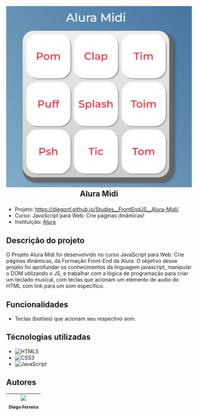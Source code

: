 ## <p align="center">![Imagem do Alura Midi](./images/aluramidi.PNG)<br>Alura Midi</p>

* Projeto: https://diegonf.github.io/Studies__FrontEndJS__Alura-Midi/
* Curso: JavaScript para Web: Crie páginas dinâmicas!
* Instituição: [Alura](https://www.alura.com.br)

## Descrição do projeto
O Projeto Alura Midi foi desenvolvido no curso JavaScript para Web: Crie páginas dinâmicas, da Formação Front-End da Alura.
O objetivo desse projeto foi aprofundar os conhecimentos da linguagem javascript, manipular o DOM utilizando o JS, e trabalhar com a lógica de programação para criar um teclado musical, com teclas que acionam um elemento de audio do HTML com link para um som específico.

## Funcionalidades
* Teclas (botôes) que acionam seu respectivo som.

## Técnologias utilizadas
* ![HTML5](https://img.shields.io/badge/-HTML5-E34F26?style=flat-square&logo=html5&logoColor=white) 
* ![CSS3](https://img.shields.io/badge/-CSS3-1572B6?style=flat-square&logo=css3)
* ![JavaScript](https://img.shields.io/badge/-JavaScript-black?style=flat-square&logo=javascript)

## Autores
| [<img src="https://avatars.githubusercontent.com/u/97759524?v=4" width=115><br><sub>Diego Ferreira</sub>](https://github.com/diegonf) | 
| :---: |